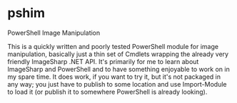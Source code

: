 # pshim
PowerShell Image Manipulation

This is a quickly written and poorly tested PowerShell module for image manipulation, basically just a thin set of Cmdlets wrapping the already very friendly ImageSharp .NET API.  It's primarily for me to learn about ImageSharp and PowerShell and to have something enjoyable to work on in my spare time.  It does work, if you want to try it, but it's not packaged in any way; you just have to publish to some location and use Import-Module to load it (or publish it to somewhere PowerShell is already looking).
